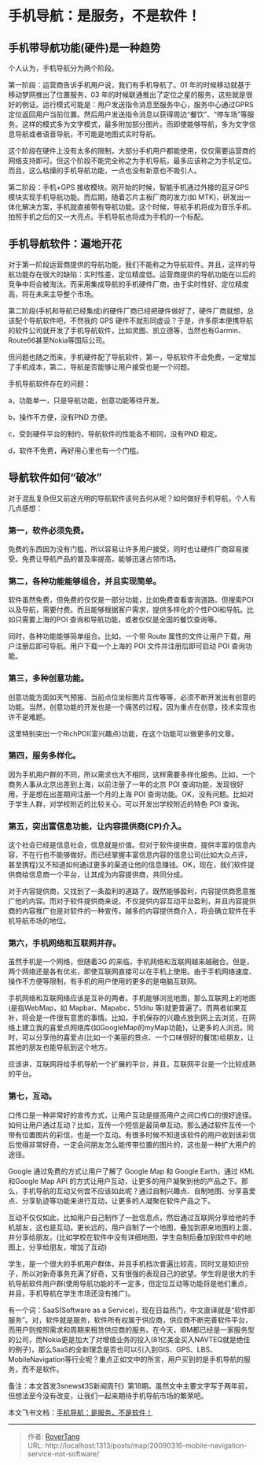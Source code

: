# 手机导航：是服务，不是软件！


## 手机带导航功能(硬件)是一种趋势

个人认为，手机导航分为两个阶段。

第一阶段：运营商告诉手机用户说，我们有手机导航了。01 年的时候移动就基于移动梦网推出了位置服务，03 年的时候联通推出了定位之星的服务，这些就是很好的例证。运行模式可能是：用户发送指令消息至服务中心，服务中心通过GPRS定位返回用户当前位置。然后用户发送指令消息以获得周边“餐饮”、“停车场”等服务。这样的模式多为文字模式，最多附加部分图片。而即使能够导航，多为文字信息导航或者语音导航，不可能是地图式实时导航。

这个阶段在硬件上没有太多的限制，大部分手机用户都能使用，仅仅需要运营商的网络支持即可。但这个阶段不能完全称之为手机导航，最多应该称之为手机定位。而且，这么枯燥的手机导航功能，一点也没有新意也不吸引人。

第二阶段：手机&#43;GPS 接收模块。刚开始的时候，智能手机通过外接的蓝牙GPS 模块实现手机导航功能。而后期，随着芯片主板厂商的发力(如 MTK)，研发出一体化解决方案，手机就直接带有导航功能。这个时候，导航手机将成为音乐手机、拍照手机之后的又一大亮点。手机导航也将成为手机的一个标配。

## 手机导航软件：遍地开花

对于第一阶段运营商提供的导航功能，我们不能称之为导航软件。并且，这样的导航功能存在很大的缺陷：实时性差，定位精度低。运营商提供的导航功能在以后的竞争中将会被淘汰。而采用集成导航的手机硬件厂商，由于实时性好、定位精度高，将在未来主导整个市场。

第二阶段(手机和导航已经集成)的硬件厂商已经把硬件做好了，硬件厂商就想，总该配个导航软件吧，不然我的 GPS 硬件不就形同虚设？于是，许多原本便携导航的软件公司就开发了手机导航软件，比如灵图、凯立德等，当然也有Garmin、Route66甚至Nokia等国际公司。

但问题也随之而来，手机硬件配了导航软件，第一，导航软件不会免费，一定增加了手机成本，第二，导航是否能够让用户接受也是一个问题。

手机导航软件存在的问题：

a，功能单一，只是导航功能，创意功能等待开发。

b，操作不方便，没有PND 方便。

c，受到硬件平台的制约，导航软件的性能各不相同，没有PND 稳定。

d，软件不免费，再好用心里也有一个门槛。

## 导航软件如何“破冰”

对于混乱复杂但又前途光明的导航软件该何去何从呢？如何做好手机导航，个人有几点感想：

### 第一，软件必须免费。

免费的东西因为没有门槛，所以容易让许多用户接受，同时也让硬件厂商容易接受。免费让导航产品的普及率提高，能够迅速占领市场。

### 第二，各种功能能够组合，并且实现简单。

软件虽然免费，但免费的仅仅是一部分功能，比如免费查看查询道路。但搜索POI 以及导航，需要付费。而且能够根据客户需求，提供多样化的个性POI和导航。比如只需要上海的POI 查询和导航功能，或者仅仅是全国的餐饮查询等。

同时，各种功能能够简单组合。比如，一个带 Route 属性的文件让用户下载，用户注册后即可导航。用户下载一个上海的 POI 文件并注册后即可启动 POI 查询功能。

### 第三，多种创意功能。

创意功能方面如天气预报、当前点位坐标图片互传等等，必须不断开发出有创意的功能。当然，创意功能的开发也是一个痛苦的过程，因为重点在创意，技术实现也许不是难题。

这里特别突出一个RichPOI(富兴趣点)功能，在这个功能可以做更多的文章。

### 第四，服务多样化。

因为手机用户群的不同，所以需求也大不相同，这样需要多样化服务。比如，一个商务人事从北京出差到上海，以前注册了一年的北京 POI 查询功能，发现很好用，于是想在出差期间注册一个月的上海 POI 查询功能。OK，没有问题。比如对于学生人群，对学校附近的比较关心，可以开发出学校附近的特色 POI 查询。

### 第五，突出富信息功能，让内容提供商(CP)介入。

这个社会已经是信息社会，信息就是价值。但对于软件提供商，提供丰富的信息内容，不在行也不能够做好。而已经掌握丰富信息内容的信息公司(比如大众点评，甚至携程)又不知道如何通过更多的渠道让他的信息赚钱。OK，现在，我们软件提供商给信息商一个平台，让其成为内容提供商，共同分成。

对于内容提供商，又找到了一条盈利的道路了。既然能够盈利，内容提供商愿意推广他的内容。而对于软件提供商来说，不仅提供内容互动平台盈利，并且内容提供商的内容推广也是对软件的一种宣传。越多的内容提供商介入，将会确立软件在手机导航市场的地位。

### 第六，手机网络和互联网并存。

虽然手机是一个网络，但随着3G 的来临，手机网络和互联网越来越融合。但是，两个网络还是各有优劣，即使互联网直接可以在手机上使用。由于手机网络速度、操作不方便等限制，有手机的用户使用的更多的是电脑互联网。

手机网络和互联网络应该是互补的两者。手机能够浏览地图，那么互联网上的地图(是指WebMap，如 Mapbar、Mapabc、51ditu 等)就更普遍了。而两者如果互补，将会是一件很有意思的事情。比如，手机保存的兴趣点放到网上去浏览，在网络上建立我的喜爱点网络库(如GoogleMap的myMap功能)，让更多的人浏览。同时，可以分享他的喜爱点(比如一个美丽的景点、一个口味很好的餐馆)给朋友，让其他的朋友也能导航到这个地方。

应该讲，互联网将给手机导航一个扩展的平台，并且，互联网平台是一个比较成熟的平台。

### 第七，互动。

口传口是一种非常好的宣传方式，让用户互动是提高用户之间口传口的很好途径。如何让用户通过互动？比如，互传一个短信是最简单互动。那么通过软件互传一个带有位置图片的彩信，也是一个互动。有很多时候不知道该软件的用户收到该彩信后觉得非常好奇，一定会问朋友怎么能传带位置的图片的，这也是一种扩大用户的途径。

Google 通过免费的方式让用户了解了 Google Map 和 Google Earth，通过 KML和Google Map API 的方式让用户互动，让更多的用户凝聚到他的产品之下。那么，手机导航的互动又何尝不应该如此呢？通过自制兴趣点、自制地图、分享喜爱点、分享轨迹等功能来进行互动，让更多的人凝聚在软件产品之下。

互动不仅仅如此，比如用户自己制作了一批信息点，然后通过互联网分享给他的手机朋友，这也是互动。更长远的，用户自制了一个地图，叠加到原来地图的上面，并分享给朋友。(比如学校在软件中没有详细地图，学生自制后叠加到软件中的地图上，分享给朋友，增加了互动)

学生，是一个很大的手机用户群体，并且手机档次普遍比较高，同时又是知识份子，所以对新奇事务充满了好奇，又有很强的表现自己的欲望。学生将是很大的手机导航软件用户群(使用导航功能的不一定多，但定位互动等功能将是他们重点，并且，手机导航在学生市场还没有推广)。

有一个词：SaaS(Software as a Service)，现在日益热门，中文直译就是“软件即服务”。对，软件就是服务，软件所有权属于供应商，供应商不断完善软件平台，而用户则按照需求和周期来租赁供应商的服务。在今天，IBM都已经是一家服务型的公司，而Nokia更是加大了对增值业务的投入(81亿美金买入NAVTEQ就是绝佳的例子)，那么SaaS的全新理念是否也可以引入到GIS、GPS、LBS、MobileNavigation等行业呢？重点正如文中的所言，用户买到的是手机导航的服务，而不是软件。

备注：本文首发3snews《3S新闻周刊》第18期。虽然文中主要文字写于两年前，但想法至今没有改变，让我们一起来期待手机导航市场的繁荣吧。

本文飞书文档：[手机导航：是服务，不是软件！](https://rovertang.feishu.cn/docx/doxcnFtt5TIb1BrHwCsHFsrMeQg)


---

> 作者: [RoverTang](https://rovertang.com)  
> URL: http://localhost:1313/posts/map/20090316-mobile-navigation-service-not-software/  

